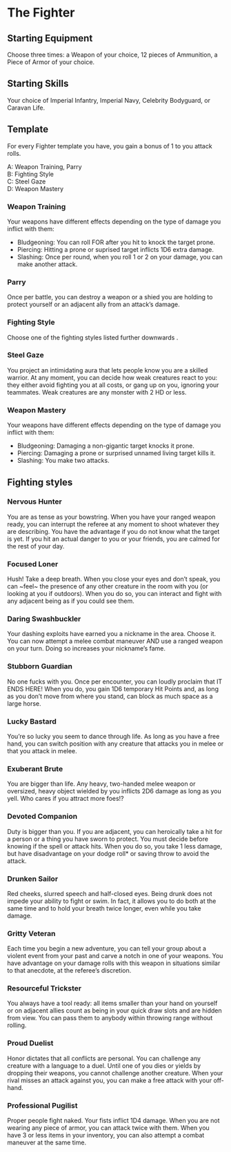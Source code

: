 # The Fighter

## Starting Equipment
Choose three times: a Weapon of your choice, 12 pieces of Ammunition, a Piece of Armor of your choice.

## Starting Skills
Your choice of Imperial Infantry, Imperial Navy, Celebrity Bodyguard, or Caravan Life.

## Template
For every Fighter template you have, you gain a bonus of 1 to you attack rolls.

A: Weapon Training, Parry<br />
B: Fighting Style<br />
C: Steel Gaze<br />
D: Weapon Mastery<br />


### Weapon Training

Your weapons have different effects depending on the type of damage you inflict with them:

- Bludgeoning: You can roll FOR after you hit to knock the target prone.
- Piercing: Hitting a prone or suprised target inflicts 1D6 extra damage.
- Slashing: Once per round, when you roll 1 or 2 on your damage, you can make another attack.

### Parry

Once per battle, you can destroy a weapon or a shied you are holding to protect yourself or an adjacent ally from an attack’s damage.

### Fighting Style

Choose one of the fighting styles listed further downwards .

### Steel Gaze

You project an intimidating aura that lets people know you are a skilled warrior. At any moment, you can decide how weak creatures react to you: they either avoid fighting you at all costs, or gang up on you, ignoring your teammates. Weak creatures are any monster with 2 HD or less.

### Weapon Mastery

Your weapons have different effects depending on the type of damage you inflict with them:

- Bludgeoning: Damaging a non-gigantic target knocks it prone.
- Piercing: Damaging a prone or surprised unnamed living target kills it.
- Slashing: You make two attacks.

## Fighting styles 

### Nervous Hunter
You are as tense as your bowstring. When you have your ranged weapon ready, you can interrupt the referee at any moment to shoot whatever they are describing. You have the advantage if you do not know what the target is yet. If you hit an actual danger to you or your friends, you are calmed for the rest of your day.

### Focused Loner
Hush! Take a deep breath. When you close your eyes and don’t speak, you can ~feel~ the presence of any other creature in the room with you (or looking at you if outdoors). When you do so, you can interact and fight with any adjacent being as if you could see them.

### Daring Swashbuckler
Your dashing exploits have earned you a nickname in the area. Choose it. You can now attempt a melee combat maneuver AND use a ranged weapon on your turn. Doing so increases your nickname’s fame.

### Stubborn Guardian
No one fucks with you. Once per encounter, you can loudly proclaim that IT ENDS HERE! When you do, you gain 1D6 temporary Hit Points and, as long as you don’t move from where you stand, can block as much space as a large horse.

### Lucky Bastard
You’re so lucky you seem to dance through life. As long as you have a free hand, you can switch position with any creature that attacks you in melee or that you attack in melee.

### Exuberant Brute
You are bigger than life. Any heavy, two-handed melee weapon or oversized, heavy object wielded by you inflicts 2D6 damage as long as you yell. Who cares if you attract more foes!?

### Devoted Companion
Duty is bigger than you. If you are adjacent, you can heroically take a hit for a person or a thing you have sworn to protect. You must decide before knowing if the spell or attack hits. When you do so, you take 1 less damage, but have disadvantage on your dodge roll* or saving throw to avoid the attack.

### Drunken Sailor
Red cheeks, slurred speech and half-closed eyes. Being drunk does not impede your ability to fight or swim. In fact, it allows you to do both at the same time and to hold your breath twice longer, even while you take damage.

### Gritty Veteran
Each time you begin a new adventure, you can tell your group about a violent event from your past and carve a notch in one of your weapons. You have advantage on your damage rolls with this weapon in situations similar to that anecdote, at the referee’s discretion.

### Resourceful Trickster
You always have a tool ready: all items smaller than your hand on yourself or on adjacent allies count as being in your quick draw slots and are hidden from view. You can pass them to anybody within throwing range without rolling.

### Proud Duelist
Honor dictates that all conflicts are personal. You can challenge any creature with a language to a duel. Until one of you dies or yields by dropping their weapons, you cannot challenge another creature. When your rival misses an attack against you, you can make a free attack with your off-hand.

### Professional Pugilist
Proper people fight naked. Your fists inflict 1D4 damage. When you are not wearing any piece of armor, you can attack twice with them. When you have 3 or less items in your inventory, you can also attempt a combat maneuver at the same time.